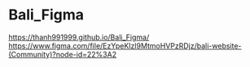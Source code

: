# Bali_Figma
https://thanh991999.github.io/Bali_Figma/
https://www.figma.com/file/EzYpeKIzl9MtmoHVPzRDjz/bali-website-(Community)?node-id=22%3A2
